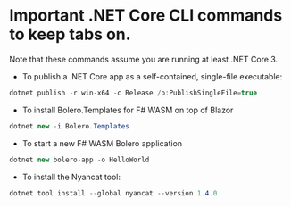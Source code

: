 # Important .NET Core CLI commands to keep tabs on.

Note that these commands assume you are running at least .NET Core 3.

* To publish a .NET Core app as a self-contained, single-file executable:

```cs
dotnet publish -r win-x64 -c Release /p:PublishSingleFile=true
```

* To install Bolero.Templates for F# WASM on top of Blazor

```cs
dotnet new -i Bolero.Templates
```

* To start a new F# WASM Bolero application

```cs
dotnet new bolero-app -o HelloWorld
```

* To install the Nyancat tool:

```cs
dotnet tool install --global nyancat --version 1.4.0
```
